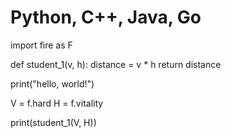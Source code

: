 # Python, C++, Java, Go

import fire as F

def student_1(v, h):
   distance = v * h
   return distance
 
print("hello, world!")
 
V = f.hard
H = f.vitality
 
print(student_1(V, H))
